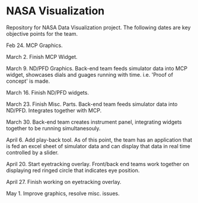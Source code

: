 # NASA Visualization

Repository for NASA Data Visualization project. The following dates are key objective points for the team.

Feb 24. MCP Graphics.

March 2. Finish MCP Widget.

March 9. ND/PFD Graphics. Back-end team feeds simulator data into MCP widget, showcases dials and guages running with time. i.e. 'Proof of concept' is made.

March 16. Finish ND/PFD widgets. 

March 23. Finish Misc. Parts. Back-end team feeds simulator data into ND/PFD. Integrates together with MCP.

March 30. Back-end team creates instrument panel, integrating widgets together to be running simultanesouly.

April 6. Add play-back tool. As of this point, the team has an application that is fed an excel sheet of simulator data and can display that data in real time controlled by a slider. 

April 20. Start eyetracking overlay. Front/back end teams work together on displaying red ringed circle that indicates eye position. 

April 27. Finish working on eyetracking overlay.

May 1. Improve graphics, resolve misc. issues.

